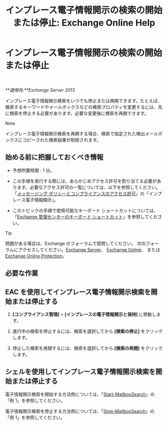 ﻿---
title: 'インプレース電子情報開示の検索の開始または停止: Exchange Online Help'
TOCTitle: インプレース電子情報開示の検索の開始または停止
ms:assetid: 0d546763-4bf5-4523-91f4-d181b7ee4ac2
ms:mtpsurl: https://technet.microsoft.com/ja-jp/library/Dd335090(v=EXCHG.150)
ms:contentKeyID: 49895238
ms.date: 05/22/2018
mtps_version: v=EXCHG.150
ms.translationtype: HT
---

# インプレース電子情報開示の検索の開始または停止

 

_**適用先:**Exchange Server 2013_

インプレース電子情報開示検索をいつでも停止または再開できます。たとえば、検索するキーワードやメールボックスなどの検索プロパティを変更するには、先に検索を停止する必要があります。必要な変更後に検索を再開できます。


> [!NOTE]
> インプレース電子情報開示検索を再開する場合、検索で指定された検出メールボックスにコピーされた検索結果が削除されます。



## 始める前に把握しておくべき情報

  - 予想所要時間 : 1 分。

  - この手順を実行する際には、あらかじめアクセス許可を割り当てる必要があります。必要なアクセス許可の一覧については、以下を参照してください。「[メッセージング ポリシーとコンプライアンスのアクセス許可](messaging-policy-and-compliance-permissions-exchange-2013-help.md)」の「インプレース電子情報開示」。

  - このトピックの手順で使用可能なキーボード ショートカットについては、「[Exchange 管理センターのキーボード ショートカット](keyboard-shortcuts-in-the-exchange-admin-center-exchange-online-protection-help.md)」を参照してください。


> [!TIP]
> 問題がある場合は、Exchange のフォーラムで質問してください。 次のフォーラムにアクセスしてください。<A href="https://go.microsoft.com/fwlink/p/?linkid=60612">Exchange Server</A>、 <A href="https://go.microsoft.com/fwlink/p/?linkid=267542">Exchange Online</A>、 または <A href="https://go.microsoft.com/fwlink/p/?linkid=285351">Exchange Online Protection</A>。



## 必要な作業

## EAC を使用してインプレース電子情報開示検索を開始または停止する

1.  **\[コンプライアンス管理\]** \> **\[インプレースの電子情報開示と保持\]** に移動します。

2.  進行中の検索を停止するには、検索を選択してから **\[検索の停止\]** をクリックします。

3.  停止した検索を再開するには、検索を選択してから **\[検索の再開\]** をクリックします。

## シェルを使用してインプレース電子情報開示検索を開始または停止する

電子情報開示検索を開始する方法例については、「[Start-MailboxSearch](https://technet.microsoft.com/ja-jp/library/dd351245\(v=exchg.150\))」の「例 1」を参照してください。

電子情報開示検索を停止する方法例については、「[Stop-MailboxSearch](https://technet.microsoft.com/ja-jp/library/dd351075\(v=exchg.150\))」の「例 1」を参照してください。

